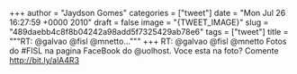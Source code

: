 
+++
author = "Jaydson Gomes"
categories = ["tweet"]
date = "Mon Jul 26 16:27:59 +0000 2010"
draft = false
image = "{TWEET_IMAGE}"
slug = "489daebb4c8f8b04242a98add5f7325429ab78e6"
tags = ["tweet"]
title = """RT: @galvao @fisl @mnetto..."""
+++
RT: @galvao @fisl @mnetto Fotos do #FISL na pagina FaceBook do @uolhost. Voce esta na foto? Comente http://bit.ly/alA4R3
